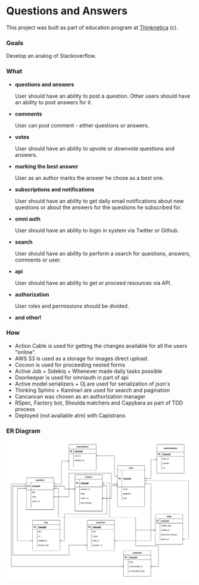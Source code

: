 # Questions and Answers

This project was built as part of education program at [Thinknetica](https://thinknetica.com/) (c).

### Goals
Develop an analog of Stackoverflow.

### What
- **questions and answers**

    User should have an ability to post a question. 
    Other users should have an ability to post answers for it.
    
- **comments**

    User can post comment - either questions or answers.
    
- **votes**

    User should have an ability to upvote or downvote questions and answers.

- **marking the best answer**

    User as an author marks the answer he chose as a best one.

- **subscriptions and notifications**

    User should have an ability to get daily email notifications about new questions or about the answers for the questions he subscribed for.
 
- **omni auth**

    User should have an ability to login in system via Twitter or Github.

- **search**
    
    User should have an ability to perform a search for questions, answers, comments or user.
    
- **api**

    User should have an ability to get or proceed resources via API.

- **authorization**
    
    User roles and permissions should be divided.

- **and other!**

### How
 - Action Cable is used for getting the changes available for all the users "online".
 - AWS S3 is used as a storage for images direct upload.
 - Cocoon is used for proceeding nested forms
 - Active Job + Sidekiq + Whenever made daily tasks possible
 - Doorkeeper is used for omniauth in part of api
 - Active model serializers + Oj are used for serialization of json's
 - Thinking Sphinx + Kaminari are used for search and pagination
 - Cancancan was chosen as an authorization manager
 - RSpec, Factory bot, Shoulda matchers and Capybara as part of TDD process
 - Deployed (not available atm) with Capistrano

### ER Diagram
![alt text](https://github.com/peresvetjke/stackoverflow/blob/main/stackoverflow%20v1.2.drawio.png?raw=true)

